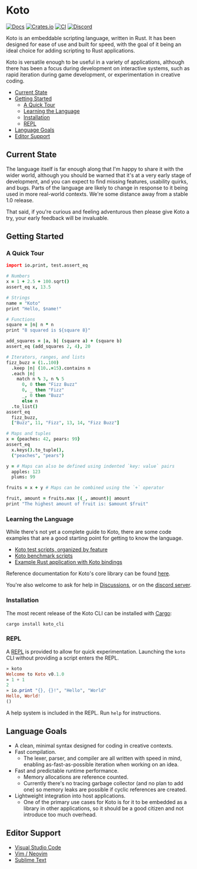 # Koto

[![Docs](https://img.shields.io/docsrs/koto)][docs]
[![Crates.io](https://img.shields.io/crates/v/koto.svg)][crates]
[![CI](https://github.com/koto-lang/koto/workflows/CI/badge.svg)][ci]
[![Discord](https://img.shields.io/discord/894599423970136167?logo=discord)][discord]

Koto is an embeddable scripting language, written in Rust. It has been designed
for ease of use and built for speed, with the goal of it being an ideal choice
for adding scripting to Rust applications.

Koto is versatile enough to be useful in a variety of applications, although
there has been a focus during development on interactive systems, such as rapid
iteration during game development, or experimentation in creative coding.

- [Current State](#current-state)
- [Getting Started](#getting-started)
  - [A Quick Tour](#a-quick-tour)
  - [Learning the Language](#learning-the-language)
  - [Installation](#installation)
  - [REPL](#repl)
- [Language Goals](#language-goals)
- [Editor Support](#editor-support)

## Current State

The language itself is far enough along that I'm happy to share it with the
wider world, although you should be warned that it's at a very early stage of
development, and you can expect to find missing features, usability quirks, and
bugs. Parts of the language are likely to change in response to it being used in
more real-world contexts. We're some distance away from a stable 1.0 release.

That said, if you're curious and feeling adventurous then please give Koto
a try, your early feedback will be invaluable.

## Getting Started

### A Quick Tour

```coffee
import io.print, test.assert_eq

# Numbers
x = 1 + 2.5 + 100.sqrt()
assert_eq x, 13.5

# Strings
name = "Koto"
print "Hello, $name!"

# Functions
square = |n| n * n
print "8 squared is ${square 8}"

add_squares = |a, b| (square a) + (square b)
assert_eq (add_squares 2, 4), 20

# Iterators, ranges, and lists
fizz_buzz = (1..100)
  .keep |n| (10..=15).contains n
  .each |n|
    match n % 3, n % 5
      0, 0 then "Fizz Buzz"
      0, _ then "Fizz"
      _, 0 then "Buzz"
      else n
  .to_list()
assert_eq
  fizz_buzz,
  ["Buzz", 11, "Fizz", 13, 14, "Fizz Buzz"]

# Maps and tuples
x = {peaches: 42, pears: 99}
assert_eq
  x.keys().to_tuple(),
  ("peaches", "pears")

y = # Maps can also be defined using indented `key: value` pairs
  apples: 123
  plums: 99

fruits = x + y # Maps can be combined using the `+` operator

fruit, amount = fruits.max |(_, amount)| amount
print "The highest amount of fruit is: $amount $fruit"
```

### Learning the Language

While there's not yet a complete guide to Koto, there are some code examples
that are a good starting point for getting to know the language.

- [Koto test scripts, organized by feature](./koto/tests/)
- [Koto benchmark scripts](./koto/benches/)
- [Example Rust application with Koto bindings](./examples/poetry/)

Reference documentation for Koto's core library can be found
[here](./docs/reference/core_lib/).

You're also welcome to ask for help in [Discussions][discussions],
or on the [discord server][discord].

### Installation

The most recent release of the Koto CLI can be installed with
[Cargo](https://rustup.rs):

```
cargo install koto_cli
```

### REPL

A [REPL][repl] is provided to allow for quick experimentation.
Launching the `koto` CLI without providing a script enters the REPL.

```haskell
» koto
Welcome to Koto v0.1.0
» 1 + 1
2
» io.print "{}, {}!", "Hello", "World"
Hello, World!
()
```

A help system is included in the REPL.  Run `help` for instructions.

## Language Goals

- A clean, minimal syntax designed for coding in creative contexts.
- Fast compilation.
  - The lexer, parser, and compiler are all written with speed in mind,
    enabling as-fast-as-possible iteration when working on an idea.
- Fast and predictable runtime performance.
  - Memory allocations are reference counted.
  - Currently there's no tracing garbage collector (and no plan to add one)
    so memory leaks are possible if cyclic references are created.
- Lightweight integration into host applications.
  - One of the primary use cases for Koto is for it to be embedded as a library
    in other applications, so it should be a good citizen and not introduce too
    much overhead.

[ci]: https://github.com/koto-lang/koto/actions
[crates]: https://crates.io/crates/koto
[discord]: https://discord.gg/JeV8RuK4CT
[discussions]: https://github.com/koto-lang/koto/discussions
[docs]: https://docs.rs/koto
[repl]: https://en.wikipedia.org/wiki/Read–eval–print_loop

## Editor Support

- [Visual Studio Code](https://github.com/koto-lang/koto-vscode)
- [Vim / Neovim](https://github.com/koto-lang/koto.vim)
- [Sublime Text](https://github.com/koto-lang/koto-sublime)
